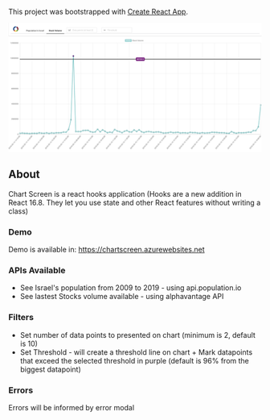 This project was bootstrapped with [Create React App](https://github.com/facebook/create-react-app).

![Screenshot](src/assets/screenshot.png)

## About

Chart Screen is a react hooks application (Hooks are a new addition in React 16.8. They let you use state and other React features without writing a class)

### Demo
Demo is available in: https://chartscreen.azurewebsites.net

### APIs Available

* See Israel's population from 2009 to 2019 - using api.population.io 
* See lastest Stocks volume available - using alphavantage API

### Filters

* Set number of data points to presented on chart (minimum is 2, default is 10)
* Set Threshold - will create a threshold line on chart + Mark datapoints that exceed the selected threshold in purple (default is 96% from the biggest datapoint)

### Errors

Errors will be informed by error modal
